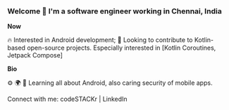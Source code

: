 ### Welcome 👋 I'm a software engineer working in Chennai, India

**Now**

🔥 Interested in Android development;
📆 Looking to contribute to Kotlin-based open-source projects. Especially interested in [Kotlin Coroutines, Jetpack Compose]

**Bio**

⚙️ 
🌍 
🌱 Learning all about Android, also caring security of mobile apps.

   Connect with me:
codeSTACKr | LinkedIn



